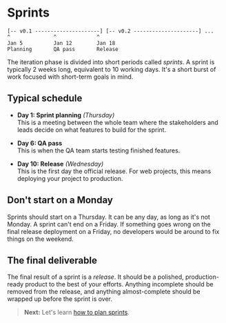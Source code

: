# Sprints

```
[-- v0.1 ---------------------] [-- v0.2 ---------------------] ...
^              ^             ^
Jan 5          Jan 12        Jan 18
Planning       QA pass       Release
```

The iteration phase is divided into short periods called *sprints*. A sprint is typically 2 weeks long, equivalent to 10 working days. It's a short burst of work focused with short-term goals in mind.

## Typical schedule

- **Day 1: Sprint planning** _(Thursday)_<br>
  This is a meeting between the whole team where the stakeholders and leads decide on what features to build for the sprint.

- **Day 6: QA pass**<br>
  This is when the QA team starts testing finished features.

- **Day 10: Release** _(Wednesday)_<br>
  This is the first day the official release. For web projects, this means deploying your project to production.

## Don't start on a Monday

Sprints should start on a Thursday. It can be any day, as long as it's not Monday. A sprint can't end on a Friday. If something goes wrong on the final release deployment on a Friday, no developers would be around to fix things on the weekend.

## The final deliverable

The final result of a sprint is a *release*. It should be a polished, production-ready product to the best of your efforts. Anything incomplete should be removed from the release, and anything almost-complete should be wrapped up before the sprint is over.

> **Next:** Let's learn [how to plan sprints](sprint_planning.md).

